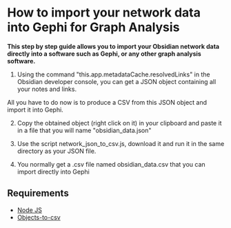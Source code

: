 # How to import your network data into Gephi for Graph Analysis

**This step by step guide allows you to import your Obsidian network data directly into a software such as Gephi, or any other graph analysis software.**

1. Using the command "this.app.metadataCache.resolvedLinks" in the Obsidian developer console, you can get a JSON object containing all your notes and links.

All you have to do now is to produce a CSV from this JSON object and import it into Gephi.

2. Copy the obtained object (right click on it) in your clipboard and paste it in a file that you will name "obsidian_data.json"


3. Use the script network_json_to_csv.js, download it and run it in the same directory as your JSON file.


4. You normally get a .csv file named obsidian_data.csv that you can import directly into Gephi

## Requirements

- [Node JS](https://nodejs.org/en/)
- [Objects-to-csv](https://www.npmjs.com/package/objects-to-csv)

